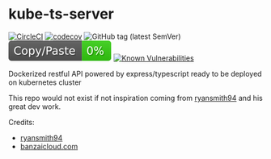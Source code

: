 # kube-ts-server
[![CircleCI](https://circleci.com/gh/kube-js/kube-ts-server.svg?style=svg)](https://circleci.com/gh/kube-js/kube-ts-server)
[![codecov](https://codecov.io/gh/kube-js/kube-ts-server/branch/master/graph/badge.svg)](https://codecov.io/gh/kube-js/kube-ts-server)
![GitHub tag (latest SemVer)](https://img.shields.io/github/tag/kube-js/kube-ts-server.svg)
![jscpd](assets/jscpd-badge.svg)
[![Known Vulnerabilities](https://snyk.io/test/github/kube-js/kube-ts-server/badge.svg?targetFile=package.json)](https://snyk.io/test/github/kube-js/kube-ts-server?targetFile=package.json)

Dockerized restful API powered by express/typescript ready to be deployed on kubernetes cluster

This repo would not exist if not inspiration coming from [ryansmith94](https://github.com/ryansmith94) and his great dev work.

Credits:
- [ryansmith94](https://github.com/ryansmith94)
- [banzaicloud.com](https://banzaicloud.com/blog/nodejs-in-production/)
